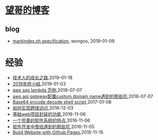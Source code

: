 # [望哥的博客](http://blog.sisopipo.com)

## blog
* [markindex.sh specification](/markindex), wongoo, 2019-01-09
# 经验
* [技术人的成长之路](/2019/2019-01-18-growth-road-for-technologist),2019-01-18
* [2018年终小结](/2019/2019-01-03-retrospect2018),2019-01-03
* [aws sqs lambda 范例](/2018/2018-07-07-aws-sqs-lambda-example),2018-07-07
* [aws api gateway配置custom domain name遇到的那些坑](/2018/2018-07-07-aws-apigw-custom-domain-name),2018-07-07
* [Base64 encode decode shell script](/2017/2017-01-08-base64-encode-decode-shell),2017-01-08
* [如何实现跨域访问](/2016/2016-12-03-cors-solution),2016-12-03
* [基础web项目封装的功能](/2016/2016-11-06-packaging-functions-in-base-web-project),2016-11-06
* [一个完善的软件系统的特点](/2016/2016-11-06-features-of-a-perfect-software),2016-11-06
* [软件开发中曾经遇到的那些坑](/2016/2016-11-05-the-holes-in-developing),2016-11-05
* [Build Website with Github Pages](/2015/2015-11-15-build-website-with-github-pages),2015-11-15
